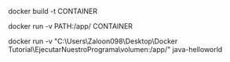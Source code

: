 docker build -t CONTAINER

docker run -v PATH:/app/ CONTAINER

docker run -v "C:\Users\Zaloon098\Desktop\Docker Tutorial\EjecutarNuestroPrograma\volumen:/app/" java-helloworld